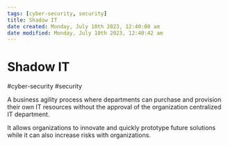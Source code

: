 ```yaml
---
tags: [cyber-security, security]
title: Shadow IT
date created: Monday, July 10th 2023, 12:40:08 am
date modified: Monday, July 10th 2023, 12:40:42 am
---
```

# Shadow IT
#cyber-security #security

A business agility process where departments can purchase and provision their own IT resources without the approval of the organization centralized IT department.

It allows organizations to innovate and quickly prototype future solutions while it can also increase risks with organizations.